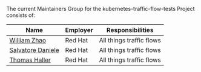 The current Maintainers Group for the kubernetes-traffic-flow-tests Project consists of:

| Name | Employer | Responsibilities |
| ---- | -------- | ---------------- |
| [William Zhao](https://github.com/wizhaoredhat)   | Red Hat | All things traffic flows |
| [Salvatore Daniele](https://github.com/SalDaniele)   | Red Hat | All things traffic flows |
| [Thomas Haller](https://github.com/thom311)   | Red Hat | All things traffic flows |
